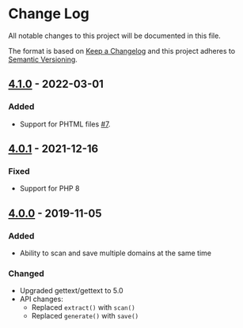 # Change Log

All notable changes to this project will be documented in this file.

The format is based on [Keep a Changelog](http://keepachangelog.com/)
and this project adheres to [Semantic Versioning](http://semver.org/).

## [4.1.0] - 2022-03-01
### Added
- Support for PHTML files [#7].

## [4.0.1] - 2021-12-16
### Fixed
- Support for PHP 8

## [4.0.0] - 2019-11-05
### Added
- Ability to scan and save multiple domains at the same time

### Changed
- Upgraded gettext/gettext to 5.0
- API changes:
  - Replaced `extract()` with `scan()`
  - Replaced `generate()` with `save()`

[#7]: https://github.com/php-gettext/Robo/issues/7

[4.1.0]: https://github.com/php-gettext/Robo/compare/v4.0.1...v4.1.0
[4.0.1]: https://github.com/php-gettext/Robo/compare/v4.0.0...v4.0.1
[4.0.0]: https://github.com/php-gettext/Robo/releases/tag/v4.0.0
